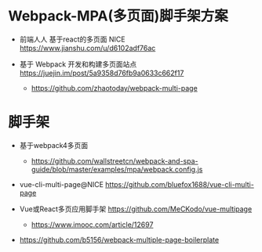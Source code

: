 # Webpack-MPA(多页面)脚手架方案


- 前端人人 基于react的多页面 NICE https://www.jianshu.com/u/d6102adf76ac
- 基于 Webpack 开发和构建多页面站点 <https://juejin.im/post/5a9358d76fb9a0633c662f17>

  - <https://github.com/zhaotoday/webpack-multi-page>

# 脚手架

- 基于webpack4多页面 
  - https://github.com/wallstreetcn/webpack-and-spa-guide/blob/master/examples/mpa/webpack.config.js

- vue-cli-multi-page@NICE <https://github.com/bluefox1688/vue-cli-multi-page>
- Vue或React多页应用脚手架 <https://github.com/MeCKodo/vue-multipage>

  - <https://www.imooc.com/article/12697>

- <https://github.com/b5156/webpack-multiple-page-boilerplate>
